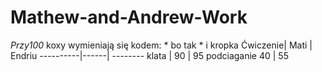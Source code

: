 # Mathew-and-Andrew-Work
*Przy100* 
  koxy wymieniają się kodem:
    * bo tak
    * i kropka
  Ćwiczenie|  Mati | Endriu
  ----------|------| --------
  klata | 90 | 95
  podciaganie 40 | 55
